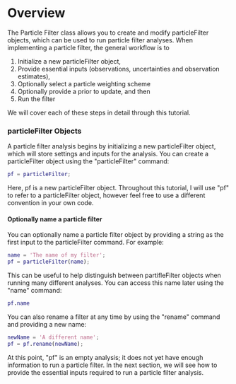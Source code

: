 
# Overview

The Particle Filter class allows you to create and modify particleFilter objects, which can be used to run particle filter analyses. When implementing a particle filter, the general workflow is to

1. Initialize a new particleFilter object,
2. Provide essential inputs (observations, uncertainties and observation estimates),
3. Optionally select a particle weighting scheme
4. Optionally provide a prior to update, and then
5. Run the filter

We will cover each of these steps in detail through this tutorial.

### particleFilter Objects

A particle filter analysis begins by initializing a new particleFilter object, which will store settings and inputs for the analysis. You can create a particleFilter object using the "particleFilter" command:

```matlab
pf = particleFilter;
```

Here, pf is a new particleFilter object. Throughout this tutorial, I will use "pf" to refer to a particleFilter object, however feel free to use a different convention in your own code.

#### Optionally name a particle filter

You can optionally name a particle filter object by providing a string as the first input to the particleFilter command. For example:
```matlab
name = 'The name of my filter';
pf = particleFilter(name);
```

This can be useful to help distinguish between partifleFilter objects when running many different analyses. You can access this name later using the "name" command:
```matlab
pf.name
```

You can also rename a filter at any time by using the "rename" command and providing a new name:
```matlab
newName = 'A different name';
pf = pf.rename(newName);
```

At this point, "pf" is an empty analysis; it does not yet have enough information to run a particle filter. In the next section, we will see how to provide the essential inputs required to run a particle filter analysis.
